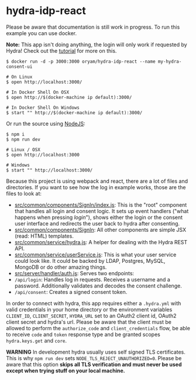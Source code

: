 # hydra-idp-react

Please be aware that documentation is still work in progress. To run this example you can use docker.

**Note:** This app isn't doing anything, the login will only work if requested by Hydra! Check out the [tutorial](https://ory-am.gitbooks.io/hydra/content/tutorial.html) for more on this.

```
$ docker run -d -p 3000:3000 oryam/hydra-idp-react --name my-hydra-consent-ui

# On Linux
$ open http://localhost:3000/

# In Docker Shell On OSX
$ open http://$(docker-machine ip default):3000/

# In Docker Shell On Windows
$ start "" http://$(docker-machine ip default):3000/
```

Or run the source using [NodeJS](https://nodejs.org/en/):

```
$ npm i
$ npm run dev

# Linux / OSX
$ open http://localhost:3000

# Windows
$ start "" http://localhost:3000/
```

Because this project is using webpack and react, there are a lot of files and directories. If you want to see how the
log in example works, those are the files to look at:

* [src/common/components/SignIn/index.js](src/common/components/SignIn/index.js): This is the "root" component that handles
 all login and consent logic. It sets up event handlers ("what happens when pressing *login*"), shows either the login or the
 consent user interface and redirects the user back to hydra after consenting.
* [src/common/components/SignIn](src/common/components/SignIn): All other components are simple JSX (read: HTML) templates.
* [src/common/service/hydra.js](src/common/service/hydra.js): A helper for dealing with the Hydra REST API.
* [src/common/service/userService.js](src/common/service/userService.js): This is what your user service could look like. It
 could be backed by LDAP, Postgres, MySQL, MongoDB or do other amazing things.
* [src/server/handler/auth.js](src/server/handler/auth.js): Serves two endpoints:
 * `/api/login`: Handles log in requests. Receives a username and a password. Additionally validates and decodes the consent challenge.
 * `/api/consent`: Creates a signed consent token.

In order to connect with hydra, this app requires either a `.hydra.yml` with valid credentials in your home directory or
the environment variables `CLIENT_ID`, `CLIENT_SECRET`, `HYDRA_URL` set to an OAuth2 client id, OAuth2 client secret and hydra's url.
Please be aware that the client must be allowed to perform the `authorize_code` and `client_credentials` flow, be able to receive `code` and `token` response type
and be granted scopes `hydra.keys.get` and `core`.

**WARNING**
In development hydra usually uses self signed TLS certificates. This is why `npm run dev` sets `NODE_TLS_REJECT_UNAUTHORIZED=0`.
Please be aware that this option **skips all TLS verification and must never be used except when trying stuff on your local machine.**
